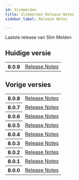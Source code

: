 ```yaml
---
id: Slimmelden
title: Slimmelden Release Notes
sidebar_label: Release Notes

---
```


Laatste release van Slim Melden

## Huidige versie
<table class="versions">
    <tbody>
        <tr>
            <th>8.0.9</th>
            <td>
                <a href="v8.0.9">Release Notes</a>
            </td>
        </tr>
    </tbody>
</table>

## Vorige versies
<table class="versions">
    <tbody>
        <tr>
            <th>8.0.8</th>
            <td>
                <a href='v8.0.8'>Release Notes</a>
            </td>
        </tr>
                <tr>
            <th>8.0.7</th>
            <td>
                <a href='v8.0.7'>Release Notes</a>
            </td>
        </tr>
        <tr>
            <th>8.0.6</th>
            <td>
                <a href='v8.0.6'>Release Notes</a>
            </td>
        </tr>
                <tr>
            <th>8.0.5</th>
            <td>
                <a href='v8.0.5'>Release Notes</a>
            </td>
        </tr>
                <tr>
            <th>8.0.4</th>
            <td>
                <a href='v8.0.4'>Release Notes</a>
            </td>
        </tr>
                <tr>
            <th>8.0.3</th>
            <td>
                <a href='v8.0.3'>Release Notes</a>
            </td>
        </tr>
                <tr>
            <th>8.0.2</th>
            <td>
                <a href='v8.0.2'>Release Notes</a>
            </td>
        </tr>
                <tr>
            <th>8.0.1</th>
            <td>
                <a href='v8.0.1'>Release Notes</a>
            </td>
        </tr>
                <tr>
            <th>8.0.0</th>
            <td>
                <a href='v8.0.0'>Release Notes</a>
            </td>
        </tr>
    </tbody>
</table>
